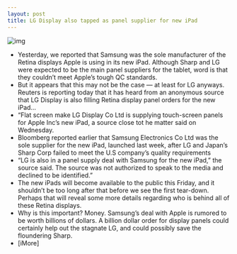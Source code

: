 ```yaml
---
layout: post
title: LG Display also tapped as panel supplier for new iPad
---
```

![img](http://media.idownloadblog.com/wp-content/uploads/2012/03/retina-display.jpg)
* Yesterday, we reported that Samsung was the sole manufacturer of the Retina displays Apple is using in its new iPad. Although Sharp and LG were expected to be the main panel suppliers for the tablet, word is that they couldn’t meet Apple’s tough QC standards.
* But it appears that this may not be the case — at least for LG anyways. Reuters is reporting today that it has heard from an anonymous source that LG Display is also filling Retina display panel orders for the new iPad…
* “Flat screen make LG Display Co Ltd is supplying touch-screen panels for Apple Inc’s new iPad, a source close tot he matter said on Wednesday.
* Bloomberg reported earlier that Samsung Electronics Co Ltd was the sole supplier for the new iPad, launched last week, after LG and Japan’s Sharp Corp failed to meet the U.S company’s quality requirements
* “LG is also in a panel supply deal with Samsung for the new iPad,” the source said. The source was not authorized to speak to the media and declined to be identified.”
* The new iPads will become available to the public this Friday, and it shouldn’t be too long after that before we see the first tear-down. Perhaps that will reveal some more details regarding who is behind all of these Retina displays.
* Why is this important? Money. Samsung’s deal with Apple is rumored to be worth billions of dollars. A billion dollar order for display panels could certainly help out the stagnate LG, and could possibly save the floundering Sharp.
* [iMore]


